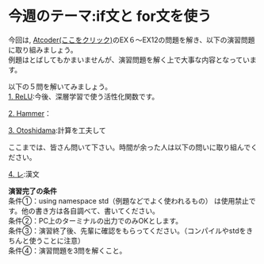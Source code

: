 
# 今週のテーマ:if文と for文を使う

今回は, [Atcoder(ここをクリック)](https://atcoder.jp/contests/APG4b/tasks/APG4b_cq)のEX６〜EX12の問題を解き、以下の演習問題に取り組みましょう。<br>例題はとばしてもかまいませんが、演習問題を解く上で大事な内容となっています。

以下の５問を解いてみましょう。<br>
[1. ReLU](https://atcoder.jp/contests/abc183/tasks/abc183_a):今後、深層学習で使う活性化関数です。


[2. Hammer](https://atcoder.jp/contests/abc270/tasks/abc270_b)：

[3. Otoshidama](https://atcoder.jp/contests/abs/tasks/abc085_c):計算を工夫して

ここまでは、皆さん問いて下さい。時間が余った人は以下の問いに取り組んでください。

[4. レ](https://atcoder.jp/contests/abc289/tasks/abc289_b):漢文



**演習完了の条件**
<br>条件①：using namespace std（例題などでよく使われるもの） は使用禁止です。他の書き方は各自調べて、書いてください。
<br>条件②：PC上のターミナルの出力でのみOKとします。
<br>条件③：演習終了後、先輩に確認をもらってください。（コンパイルやstdをきちんと使うことに注意）
<br>条件④：演習問題を3問を解くこと。

